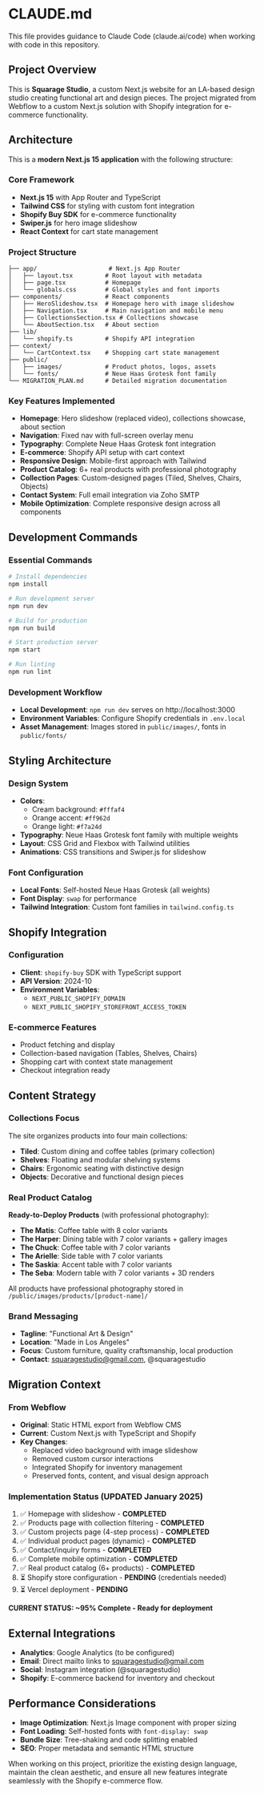 # CLAUDE.md

This file provides guidance to Claude Code (claude.ai/code) when working with code in this repository.

## Project Overview

This is **Squarage Studio**, a custom Next.js website for an LA-based design studio creating functional art and design pieces. The project migrated from Webflow to a custom Next.js solution with Shopify integration for e-commerce functionality.

## Architecture

This is a **modern Next.js 15 application** with the following structure:

### Core Framework
- **Next.js 15** with App Router and TypeScript
- **Tailwind CSS** for styling with custom font integration
- **Shopify Buy SDK** for e-commerce functionality
- **Swiper.js** for hero image slideshow
- **React Context** for cart state management

### Project Structure
```
├── app/                    # Next.js App Router
│   ├── layout.tsx         # Root layout with metadata
│   ├── page.tsx           # Homepage
│   └── globals.css        # Global styles and font imports
├── components/            # React components
│   ├── HeroSlideshow.tsx  # Homepage hero with image slideshow
│   ├── Navigation.tsx     # Main navigation and mobile menu
│   ├── CollectionsSection.tsx # Collections showcase
│   └── AboutSection.tsx   # About section
├── lib/
│   └── shopify.ts         # Shopify API integration
├── context/
│   └── CartContext.tsx    # Shopping cart state management
├── public/
│   ├── images/            # Product photos, logos, assets
│   └── fonts/             # Neue Haas Grotesk font family
└── MIGRATION_PLAN.md      # Detailed migration documentation
```

### Key Features Implemented
- **Homepage**: Hero slideshow (replaced video), collections showcase, about section
- **Navigation**: Fixed nav with full-screen overlay menu
- **Typography**: Complete Neue Haas Grotesk font integration
- **E-commerce**: Shopify API setup with cart context
- **Responsive Design**: Mobile-first approach with Tailwind
- **Product Catalog**: 6+ real products with professional photography
- **Collection Pages**: Custom-designed pages (Tiled, Shelves, Chairs, Objects)
- **Contact System**: Full email integration via Zoho SMTP
- **Mobile Optimization**: Complete responsive design across all components

## Development Commands

### Essential Commands
```bash
# Install dependencies
npm install

# Run development server
npm run dev

# Build for production
npm run build

# Start production server
npm start

# Run linting
npm run lint
```

### Development Workflow
- **Local Development**: `npm run dev` serves on http://localhost:3000
- **Environment Variables**: Configure Shopify credentials in `.env.local`
- **Asset Management**: Images stored in `public/images/`, fonts in `public/fonts/`

## Styling Architecture

### Design System
- **Colors**: 
  - Cream background: `#fffaf4` 
  - Orange accent: `#ff962d`
  - Orange light: `#f7a24d`
- **Typography**: Neue Haas Grotesk font family with multiple weights
- **Layout**: CSS Grid and Flexbox with Tailwind utilities
- **Animations**: CSS transitions and Swiper.js for slideshow

### Font Configuration
- **Local Fonts**: Self-hosted Neue Haas Grotesk (all weights)
- **Font Display**: `swap` for performance
- **Tailwind Integration**: Custom font families in `tailwind.config.ts`

## Shopify Integration

### Configuration
- **Client**: `shopify-buy` SDK with TypeScript support
- **API Version**: 2024-10
- **Environment Variables**: 
  - `NEXT_PUBLIC_SHOPIFY_DOMAIN`
  - `NEXT_PUBLIC_SHOPIFY_STOREFRONT_ACCESS_TOKEN`

### E-commerce Features
- Product fetching and display
- Collection-based navigation (Tables, Shelves, Chairs)
- Shopping cart with context state management
- Checkout integration ready

## Content Strategy

### Collections Focus
The site organizes products into four main collections:
- **Tiled**: Custom dining and coffee tables (primary collection)
- **Shelves**: Floating and modular shelving systems  
- **Chairs**: Ergonomic seating with distinctive design
- **Objects**: Decorative and functional design pieces

### Real Product Catalog
**Ready-to-Deploy Products** (with professional photography):
- **The Matis**: Coffee table with 8 color variants
- **The Harper**: Dining table with 7 color variants + gallery images
- **The Chuck**: Coffee table with 7 color variants
- **The Arielle**: Side table with 7 color variants  
- **The Saskia**: Accent table with 7 color variants
- **The Seba**: Modern table with 7 color variants + 3D renders

All products have professional photography stored in `/public/images/products/[product-name]/`

### Brand Messaging
- **Tagline**: "Functional Art & Design"
- **Location**: "Made in Los Angeles"
- **Focus**: Custom furniture, quality craftsmanship, local production
- **Contact**: squaragestudio@gmail.com, @squaragestudio

## Migration Context

### From Webflow
- **Original**: Static HTML export from Webflow CMS
- **Current**: Custom Next.js with TypeScript and Shopify
- **Key Changes**: 
  - Replaced video background with image slideshow
  - Removed custom cursor interactions
  - Integrated Shopify for inventory management
  - Preserved fonts, content, and visual design approach

### Implementation Status (UPDATED January 2025)
1. ✅ Homepage with slideshow - **COMPLETED**
2. ✅ Products page with collection filtering - **COMPLETED**
3. ✅ Custom projects page (4-step process) - **COMPLETED**
4. ✅ Individual product pages (dynamic) - **COMPLETED**
5. ✅ Contact/inquiry forms - **COMPLETED**
6. ✅ Complete mobile optimization - **COMPLETED**
7. ✅ Real product catalog (6+ products) - **COMPLETED**
8. ⏳ Shopify store configuration - **PENDING** (credentials needed)
9. ⏳ Vercel deployment - **PENDING**

**CURRENT STATUS: ~95% Complete - Ready for deployment**

## External Integrations

- **Analytics**: Google Analytics (to be configured)
- **Email**: Direct mailto links to squaragestudio@gmail.com
- **Social**: Instagram integration (@squaragestudio)
- **Shopify**: E-commerce backend for inventory and checkout

## Performance Considerations

- **Image Optimization**: Next.js Image component with proper sizing
- **Font Loading**: Self-hosted fonts with `font-display: swap`
- **Bundle Size**: Tree-shaking and code splitting enabled
- **SEO**: Proper metadata and semantic HTML structure

When working on this project, prioritize the existing design language, maintain the clean aesthetic, and ensure all new features integrate seamlessly with the Shopify e-commerce flow.